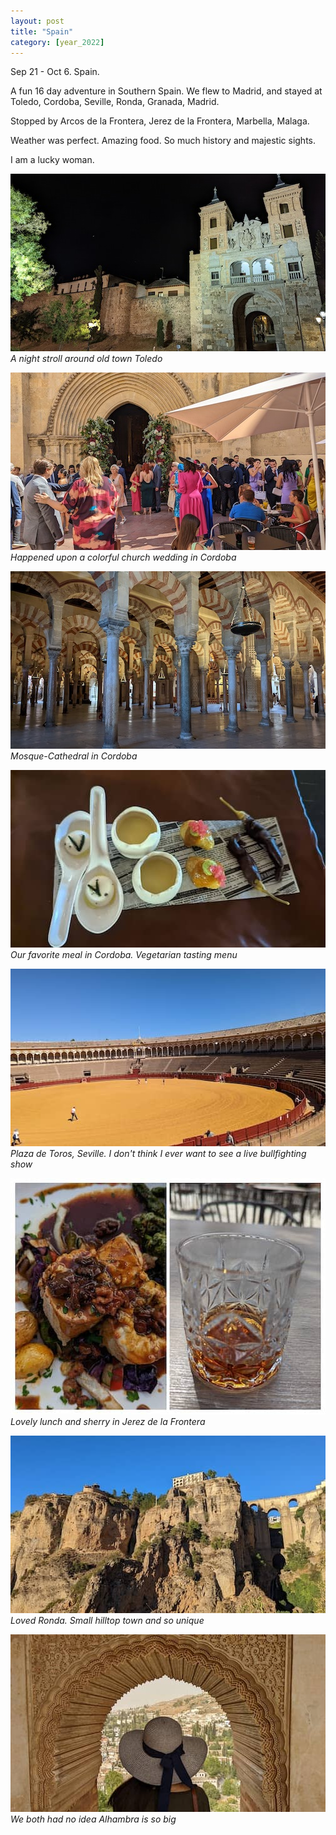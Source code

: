 ```yaml
---
layout: post
title: "Spain"
category: [year_2022]
---
```


Sep 21 - Oct 6. Spain.

A fun 16 day adventure in Southern Spain. We flew to Madrid, and stayed at Toledo, Cordoba, Seville, Ronda, Granada, Madrid.

Stopped by Arcos de la Frontera, Jerez de la Frontera, Marbella, Malaga.

Weather was perfect. Amazing food. So much history and majestic sights. 

I am a lucky woman.

![](images/spain1.jpg)
_A night stroll around old town Toledo_

![](images/spain2.jpg)
_Happened upon a colorful church wedding in Cordoba_

![](images/spain3.jpg)
_Mosque-Cathedral in Cordoba_

![](images/spain4.jpg)
_Our favorite meal in Cordoba. Vegetarian tasting menu_

![](images/spain5.jpg)
_Plaza de Toros, Seville. I don't think I ever want to see a live bullfighting show_

![](images/spain12.jpg)
_Lovely lunch and sherry in Jerez de la Frontera_

![](images/spain8.jpg)
_Loved Ronda. Small hilltop town and so unique_

![](images/spain6.jpg)
_We both had no idea Alhambra is so big_